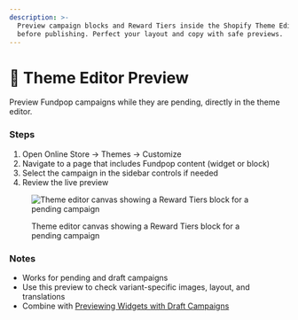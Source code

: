 ```yaml
---
description: >-
  Preview campaign blocks and Reward Tiers inside the Shopify Theme Editor
  before publishing. Perfect your layout and copy with safe previews.
---
```


# 👀 Theme Editor Preview

Preview Fundpop campaigns while they are pending, directly in the theme editor.

### Steps

1. Open Online Store → Themes → Customize
2. Navigate to a page that includes Fundpop content (widget or block)
3. Select the campaign in the sidebar controls if needed
4. Review the live preview

<figure><img src="/.gitbook/assets/theme-integration-theme-editor-preview--canvas-reward-tiers-pending--v20250903.png" alt="Theme editor canvas showing a Reward Tiers block for a pending campaign"><figcaption><p>Theme editor canvas showing a Reward Tiers block for a pending campaign</p></figcaption></figure>

### Notes

* Works for pending and draft campaigns
* Use this preview to check variant-specific images, layout, and translations
* Combine with [Previewing Widgets with Draft Campaigns](../customizations/widget-preview-drafts.md)



